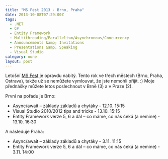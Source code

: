 ```yaml
---
title: "MS Fest 2013 - Brno, Praha"
date: 2013-10-08T07:29:00Z
tags:
  - .NET
  - C#
  - Entity Framework
  - Multithreading/Parallelism/Asynchronous/Concurrency
  - Announcements &amp; Invitations
  - Presentations &amp; Speaking
  - Visual Studio
category: none
layout: post
---
```

Letošní [MS Fest][1] je opravdu nabitý. Tento rok ve třech městech (Brno, Praha, Ostrava), takže už se nemůžete vymlouvat, že jste nemohli přijít. :) Moje přednášky můžete letos poslechnout v Brně (3) a v Praze (2).

<!-- excerpt -->

První na pořadu je Brno:
<ul>
	<li>Async/await – základy základů a chytáky - 12.10. 15:15</li>
	<li>Visual Studio 2010/2012 tips and tricks - 13.10. 15:15</li>
	<li>Entity Framework verze 5, 6 a dál – co máme, co nás čeká (a nemine) - 13.10. 16:30</li>
</ul>

A následuje Praha:
<ul>
 <li>Async/await – základy základů a chytáky - 3.11. 11:15</li>
 <li>Entity Framework verze 5, 6 a dál – co máme, co nás čeká (a nemine) - 3.11. 14:00</li>
</ul>

[1]: http://www.ms-fest.cz/